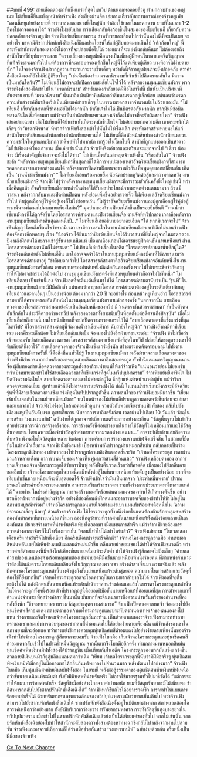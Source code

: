 ##บทที่ 499: สายเลือดดวงตาที่แข็งแกร่งที่สุดในทวีป
ด้านนอกหอคอยลิ่วอู ท่ามกลางม่านของหมู่เมฆ
โม่เทียนอี้ยืนเผชิญหน้ากับจ้าวเฟิง ส่งเสียงผ่านจิต เอ่ยถามเกี่ยวกับสถานการณ์ของจ้าวหยูเฟ่ย
“ตอนนี้หยูเฟ่ยยังสบายดี ทว่าวาสนาของนางยิ่งใหญ่นัก จำต้องใช้เวลาในมรดกนาน บางทีในเวลา 1-2 ปีคงไม่อาจออกมาได้”
จ้าวเฟิงไม่ขยับปาก ทว่าเสียงกลับดังก้องขึ้นในสมองของโม่เทียนอี้
เกี่ยวกับความปลอดภัยของจ้าวหยูเฟ่ย จ้าวเฟิงเอ่ยเพียงภาพรวม สำหรับรายละเอียดไปกว่านั้นคงไม่ดีที่จะเปิดเผย
จะอย่างไร มรดกมิติซากปรักหักพังสือเฉิงก็มีผลประโยชน์ให้แก่ผู้สืบทอดมากเกินไป
‘เค้กก้อนใหญ่’ นี้ กระทั่งสำนักระดับสองดาวยังไม่อาจที่จะปล่อยมือไปได้ วางแผนที่จะแย่งชิงกลับคืนมา ไม่ต้องเอ่ยถึงสำนักในทวีปบุปผาครามเลย
“ความเสี่ยงของหยูเฟ่ยคือนางเป็นเพียงผู้ฝึกตนในขอบเขตจิตวิญญาณที่แท้จริงธรรมดาทั่วไป แต่ต้องการที่จะครอบครองเค้กชิ้นใหญ่นี่ไว้แต่เพียงผู้เดียว บางทีอาจไม่ง่ายดายนัก”
ในใจของจ้าวเฟิงปรากฏความกระวนกระวายขึ้นเล็กๆ
ทว่าบัดนี้จ้าวหยูเฟ่ยน่าจะยังปลอดภัย ตราคำสั่งสือเฉิงเองก็ยังไม่มีปฏิกิริยาใดๆ
“เช่นนั้นน้องจ้าว มรดกนิรนามที่เจ้าเข้าไปคือมรดกอันใด มีความเป็นมาอันใดกัน?”
โม่เทียนอี้ไม่อาจจะปกปิดความสงสัยในใจไว้ได้
หลังจากงานชุมนุมเซียนมังกร พวกจ้าวเฟิงทั้งสองได้เข้าไปใน ‘มรดกนิรนาม’ สำหรับกองกำลังยอดฝีมือในทวีปนี้ มันนับเป็นปริศนาที่อันตราย
ยามที่ ‘มรดกนิรนาม’ นั่นมาถึง มันมีท่าทีเหนือกว่าสี่มหามรดกอยู่เล็กน้อย แน่นอนว่ามรดกความลับสวรรค์ที่มายังทวีปเป็นเพียงแค่สาขาเล็กๆ ในบรรดามรดกสาขาจำนวนนับไม่ถ้วนของมัน
“โม่เทียนอี้ เกี่ยวกับมรดกนี้ข้าคงเอ่ยไม่ได้มากนัก ข้ากับเจ้าไม่ได้เป็นมิตรต่อกันมากนัก หากมันมีข้อผิดพลาดอันใด สิ่งที่ตามมา แม้ว่าจะเป็นสำนักเทียนหยวนของเจ้าก็คงไม่อาจที่จะรับผิดชอบไหว”
จ้าวเฟิงเอ่ยอย่างเฉยชา
เมื่อโม่เทียนอี้ได้ยินเช่นนั้นก็ตระหนักขึ้นในใจ ไม่เอ่ยถามมากความอีก
เขาตระหนักได้เล็กๆ ว่า ‘มรดกนิรนาม’ ที่พวกจ้าวเฟิงทั้งสองเข้าไปนั้นไม่ใช่เรื่องเล็ก กระทั่งอาจสร้างหายนะให้แก่สำนักในระดับสิบยอดสำนักอย่างสำนักเทียนหยวนได้
โม่เทียนอี้คือหัวหน้าศิษย์ของสำนักเทียนหยวน ความเข้าใจในยุทธภพมีมากกว่าศิษย์ทั่วไปมากนัก
เขารู้ว่าในโลกใบนี้ สำนักที่ถูกแบ่งออกเป็นห้าดาวไม่ใช่เพียงแค่เรื่องเล่าขาน
เมื่อเอ่ยเช่นนั้นแล้ว จ้าวเฟิงจึงเอ่ยลาและเตรียมจะแยกจากไป
“เดี๋ยว น้องจ้าว มีเรื่องสำคัญที่เจ้าอาจจะยังไม่ได้ข่าว”
โม่เทียนอี้พลันเอ่ยหยุดจ้าวเฟิงขึ้น
“เรื่องอันใด?”
จ้าวเฟิงชะงัก
“หลังจากงานชุมนุมเซียนมังกรสิ้นสุดลงก็ได้มีการพบปะของเหล่าอัจฉริยะเซียนมังกรที่สามารถรอดออกมาจากมรดกต่างแดนได้ หลังจากการปิดด่านฝึกตนจะรวมตัวกันเพื่อพูดคุยแลกเปลี่ยนกัน เกิดเป็น ‘งานน้ำชาเซียนมังกร’ ”
โม่เทียนอี้เอ่ยพร้อมรอยยิ้ม นัยน์ตาปรากฏจิตต่อสู้และความคาดหวัง
งานน้ำชาเซียนมังกร?
จ้าวเฟิงไม่รู้ว่าหลังจากงานชุมนุมเซียนมังกรจะมีการรวมตัวกันครั้งยิ่งใหญ่เช่นนี้
ทว่าเมื่อคิดดูแล้ว อัจฉริยะเซียนมังกรเหล่านั้นต่างก็ได้รับผลประโยชน์จากมรดกต่างแดนมามาก ล้วนมีวาสนา หลังจากกลับมาและปิดด่านฝึกตน พลังย่อมเพิ่มขึ้นอย่างรวดเร็ว
ไม่เพียงแค่อัจฉริยะเซียนมังกรทั่วไป ห้าผู้ถูกเลือกผู้ไร้คู่ต่อสู้เองก็ไม่ใช่ข้อยกเว้น
“ไม่รู้ว่าอัจฉริยะเซียนมังกรและผู้ถูกเลือกผู้ไร้คู่ต่อสู้พวกนั้นจะพัฒนาไปมากมายเพียงใดกัน?”
มุมปากของจ้าวเฟิงยกโค้งขึ้นเป็นรอยยิ้มยินดี
“งานน้ำชาเซียนมังกรนี้ได้ถูกจัดขึ้นโดยโอรสสวรรค์สามตาและปิงเว่ยเซียนจื่อ งานจัดที่ทวีปกลาง เวลาคือหลังจากงานชุมนุมเซียนมังกรสิ้นสุดลงหนึ่งปี...”
โม่เทียนอี้เอ่ยอธิบายอย่างละเอียด
“ได้ หากมีเวลาจะไป”
จ้าวเฟิงสัญญาโดยตั้งเงื่อนไขว่าหากมีเวลา
เขามีความสนใจในงานน้ำชาเซียนมังกร ทว่าอีกไม่นานจ้าวเฟิงต้องจัดการอีกหลายๆ เรื่อง
“น้องจ้าว ได้ยินมาว่าปิงเว่ยเซียนจื่อได้รับวาสนาที่ยิ่งใหญ่จากในมรดกฉวนปิง พลังฝึกตนได้ทะลวงเข้าสู่ขั้นนายเหนือแท้ เมื่อหกเดือนก่อนได้เอาชนะผู้ฝึกตนขั้นนายเหนือแท้ ส่วนโอรสสวรรค์สามตานั่นก็ไม่ธรรมดา”
โม่เทียนอี้เอ่ยถึงเรื่องในอดีต
“โอรสสวรรค์สามตานั่นคือผู้ใด?”
จ้าวเฟิงพลันเอ่ยขัดโม่เทียนอี้ขึ้น
เขาไม่อาจจดจำได้ว่าในงานชุมนุมเซียนมังกรมีคนที่ใช้ฉายานามว่าโอรสสวรรค์สามตาอยู่
“ข้าลืมบอกเจ้าไป โอรสสวรรค์สามตาคืออัจฉริยะเซียนมังกรอันดับหนึ่งในงานชุมนุมเซียนมังกรครั้งก่อน เคยครอบครองอันดับหนึ่งติดต่อกันสองครั้ง หากไม่ใช่เพราะขีดจำกัดอายุทำให้ไม่อาจเข้าร่วมได้อีกต่อไป งานชุมนุมเซียนมังกรครั้งที่แล้วหยูเทียนฮ่าวก็อาจไม่ใช่ที่หนึ่ง”
โม่เทียนอี้ตอบ
เป็นเช่นนี้เอง
จ้าวเฟิงอดที่จะตื่นเต้นขึ้นมาไม่ได้ โอรสสวรรค์สามตานับว่าเป็น ‘รุ่นพี่’ ในงานชุมนุมเซียนมังกร มีฝีมือลึกล้ำ
แน่นอนว่าอายุของโอรสสวรรค์สามตาต้องอยู่ในระดับเดียวกับหยูเทียนฮ่าวและคนอื่นๆ เป็นอย่างน้อย ต้องมากกว่า 20 ปี จะอย่างไร ก่อนหน้าหยูเทียนฮ่าว โอรสสวรรค์สามตาก็ได้ครอบครองอันดับหนึ่งในงานชุมนุมเซียนมังกรมาแล้วสองครั้ง
“นอกจากนั้น สายเลือดดวงตาของโอรสสวรรค์สามตายังนับเป็นอันดับหนึ่งของทวีป มี ‘เนตรราชันสวรรค์สามตา’ ที่เป็นตัวตนอันลึกลับในประวัติศาสตร์ของทวีป พลังของดวงตาทั้งสามนับเป็นที่สุดตั้งแต่อดีตจนถึงปัจจุบัน”
เมื่อโม่เทียนอี้เอ่ยถึงยามนี้ บนใบหน้าก็ยากที่จะปกปิดความหวาดเกรงไว้ได้
“สายเลือดดวงตาที่แข็งแกร่งที่สุดในทวีป? มีโอรสสวรรค์สามตาผู้นี้จัดงานน้ำชาเซียนมังกร นับว่ายิ่งใหญ่นัก”
จ้าวเฟิงยังคงมีท่าทีเรียบเฉย ผงกศีรษะเล็กน้อย
โม่เทียนอี้กลับแย้มยิ้ม จ้องมองไปยังอีกฝ่ายก่อนจะเอ่ย: “จ้าวเฟิง ข้าไม่เชื่อว่าเจ้าจะยอมรับว่าสายเลือดดวงตาของโอรสสวรรค์สามตาแข็งแกร่งที่สุดในทวีป ปล่อยให้ตระกูลของเขาได้รับเกียรตินี้เอาไว้”
สายเลือดดวงตาของจ้าวเฟิงแข็งแกร่งยิ่งนัก สร้างแรงกดดันครอบคลุมไปทั้งงานชุมนุมเซียนมังกรครั้งนี้
นี่คือสิ่งที่คนทั่วไปรู้
ในงานชุมนุมเซียนมังกร พลังอำนาจสายเลือดดวงตาของจ้าวเฟิงมีอำนาจมากกว่าพลังของตระกูลสายเลือดดวงตาอีกสองตระกูล
ทัวป๋าฉีและเนตรวิญญาณหนานจื่อ ผู้สืบทอดสายเลือดดวงตาของตระกูลทั้งสองล้วนพ่ายแพ้ให้แก่จ้าวเฟิง
“แน่นอนว่าย่อมไม่ยอมรับ ทว่าเป้าหมายของข้าไม่ใช่สายเลือดดวงตาที่แข็งแกร่งที่สุดในทวีปบุปผาคราม”
จ้าวเฟิงแย้มยิ้มจริงใจ ไม่ปิดบังความคิดในใจ
สายเลือดดวงตาของเขาไม่พ่ายต่อผู้ใด ชื่อกุ้ยแห่งตำหนักผาดำผู้นั้น แม้ว่าวิชาดวงตาจะยอดเยี่ยม สุดท้ายแล้วก็ยังไม่อาจเอาชนะจ้าวเฟิงได้
บัดนี้ ในงานน้ำชาเซียนมังกรจะมีอัจฉริยะรุ่นพี่ที่มีสายเลือดดวงตาแข็งแกร่งที่สุดในทีปปรากฏตัวขึ้น ความสนใจของจ้าวเฟิงย่อมมีมากขึ้น
“เยี่ยม เช่นนั้นเจอกันในงานน้ำชาเซียนมังกร”
บนใบหน้าของโม่เทียนอี้ปรากฏความคาดหวังขึ้นก่อนจะเอ่ยลาและแยกจากไป
จ้าวเฟิงไม่รั้งอยู่ใกล้หอคอยลิ่วอูนาน รวมตัวกับพวกเจียงซานเฟิงทั้งสอง กลับไปยังเมืองหงหูเป็นอันดับแรก
ภูเขาเถี่ยกาน
นับจากการมาถึงครั้งก่อน เวลาผ่านไปเกือบ 10 วันแล้ว
วัสดุในการสร้าง ‘วงแหวนทมิฬ’ ฉบับง่ายได้ถูกอาจารย์เถี่ยกานเตรียมการอย่างละเอียด
“วัสดุพื้นฐานไม่เท่ากัน ด้วยประสบการณ์การสร้างครั้งก่อน การสร้างครั้งนี้ค่อนข้างยากในการใช้วัสดุที่ไม่เหมือนเก่าและใช้วัสดุอื่นทดแทน โดยเฉพาะเมื่อเจ้านำวัสดุลำค่าหายากจากมรดกต่างแดนมา...”
อาจารย์เถี่ยก่านเอ่ยถึงความคืบหน้า พึงพอในใจวัสดุนัก
หลายวันต่อมา การเตรียมการสร้างวงแหวนทมิฬจึงเสร็จสิ้น
ในสถานที่มืดทึมในตำหนักเถี่ยกาน
จ้าวเฟิงนั่งขัดสมาธิ เบื้องหน้าพลันปรากฏม่านหมอกสีหม่น กลับกลายเป็นร่างโครงกระดูกสีเงินทอง เบ้าตากลวงโบ๋ปรากฏเปลวเพลิงสีแดงสดสั่นระริก
“เจ้าหอโครงกระดูก เวลาผ่านมาแล้วหลายเดือน อาการบาดเจ็บของเจ้าคงฟื้นฟูมากว่าสามสี่ส่วนแล้ว”
จ้าวเฟิงเหลือบตามอง
อาการบาดเจ็บของเจ้าหอโครงกระดูกได้รับการฟื้นฟู พลังฟื้นคืนรวดเร็วกว่าที่คาดคิด
เมื่อมองไปยังกลิ่นอายของอีกฝ่าย เจ้าหอโครงกระดูกในยามนี้คงมีพลังต่อสู้ในขั้นนายเหนือแท้ระดับสูงเป็นอย่างน้อย ยากที่จะเทียบกับขั้นนายเหนือแท้ระดับสุดยอดได้
จ้าวเฟิงเข้าใจว่ามันเป็นผลจาก ‘ประคำหมื่นพราย’ ปราณมรณะในประคำหมื่นพรายหนาแน่น สามารถเสริมสร้างซากศพ รวมทั้งร่างกายประเภทศพทั้งหลายแหล่ได้
“นายท่าน ในประคำวิญญาณ การจะสร้างกองทัพร้อยศพตามแผนของท่านได้เกิดทางตันขึ้น อย่างแรกคือทรัพยากรมีอยู่อย่างจำกัด อย่างที่สองคือพลังฝึกตนและอาการบาดเจ็บของข้าทำให้ข้าไม่อยู่ในสภาพสมบูรณ์พร้อม”
เจ้าหอโครงกระดูกถอนหายใจอย่างแผ่วเบา
แผนทัพร้อยศพคือหนึ่งใน ‘ความปรารถนาเล็กๆ น้อยๆ’ ส่วนตัวของจ้าวเฟิง ใช้โครงกระดูกทั้งหนึ่งร้อยในแดนต้องห้ามร้อยหลุมศพสร้างกองทัพซากศพขั้นนายเหนือแท้ขึ้นมา
ลองนึกดูว่ายามที่ซากศพขั้นนายเหนือแท้ทั้งหนึ่งร้อยกลายเป็นกองทัพศพ มันจะสร้างภาพที่น่าพรั่นพรึงเพียงใดออกมา
เมื่อแผนการสำเร็จ แม้ว่าจ้าวเฟิงจะต้องการกวาดล้างอาณาจักรก็ไม่ใช่เรื่องยากเย็น
“ตอนนี้ทำไปได้เท่าไหร่แล้ว?”
จ้าวเฟิงเอ่ยถาม
“ในเวลาสองเดือนครึ่ง ทำสำเร็จไปหนึ่งเดียว อีกครึ่งเดือนน่าจะเสร็จอีกตัว”
เจ้าหอโครงกระดูกวาดมือ ม่านหมอกสีหม่นพลันเผยให้เห็นร่างศพสีแดงอมดำหม่นมัวขึ้น
กลิ่นอายน่าขยะแขยงได้ทำให้จ้าวเฟิงขมวดคิ้ว
ทว่าซากศพสีดำอมแดงนี้มีพลังใกล้เคียงขั้นนายเหนือแท้ระดับต่ำ ทำให้จ้าวเฟิงรู้สึกคาดไม่ถึงเล็กๆ
“ค่ายกลคำสาปของแดนต้องห้ามร้อยหลุมศพต้องเข่นฆ่ายอดฝีมือขั้นนายเหนือแท้หนึ่งร้อยคน ที่ตำแหน่งจำเพาะว่าต้องใช้พลังความโกรธแค้นเกลียดชังในวิญญาณของพวกเขา สร้างคำสาปขึ้นมา ความจริงแล้ว พลังฝึกตนของโครงกระดูกเหล่านี้บางตัวสูงถึงขั้นนายเหนือแท้ระดับสุดยอด ความยากในการสร้างและวัสดุที่ต้องใช้ก็ยิ่งมากขึ้น”
เจ้าหอโครงกระดูกอดจะโอดครวญในความยากลำบากไม่ได้
จ้าวเฟิงอดที่จะตื่นตะลึงไม่ได้ พลังฝึกตนขั้นนายเหนือแท้ระดับต่ำนับว่าค่อนข้างอ่อนแอแล้วในบรรดาโครงกระดูกเหล่านั้น
ในโครงกระดูกทั้งหนึ่งร้อย ตัวที่ปรากฏอยู่นี้คือยอดฝีมือขั้นนายเหนือแท้ที่อ่อนแอที่สุด การฆ่าพวกเขาที่ตำแหน่งจำเพาะเพื่อสร้างคำสาปขึ้นมานั้น มันยากที่จะจินตนาการถึงความน่าพรั่นพรึงของอำนาจเบื้องหลังยิ่งนัก
“ข้าจะพยายามรวบรวมวัสดุอย่างสุดความสามารถ”
จ้าวเฟิงเปิดดวงตาเทพเจ้า จ้องมองไปยังหุ่นเชิดศพสีดำอมแดง สลายตราของเจ้าหอโครงกระดูกและประทับตราเนตรเทพเจ้าของตนเองลงไปแทน
ร่างกายและจิตใจของเจ้าหอโครงกระดูกสั่นสะท้าน เห็นด้วยตาตนเองว่าจ้าวเฟิงสามารถทำลายตราของเขาและแย่งการควบคุมของซากศพสีดำอมแดงไปได้อย่างง่ายดายเพียงนั้น
แม้ว่าพลังของเขาในสภาพยามนี้จะอ่อนแอ ทว่าการแย่งชิงการควบคุมหุ่นเชิดศพสีดำอมแดงไปอย่างง่ายดายเพียงนั้นของจ้าวเฟิงทำให้เจ้าหอโครงกระดูกรู้สึกยากจะยอมรับ
จ้าวเฟิงโบกมือ เก็บเจ้าหอโครงกระดูกและหุ่นเชิดศพสีดำอมแดงกลับเข้าไปในประคำหมื่นวิญญาณ
จากนั้นเขาจึงโบกมืออีกครั้ง ท่ามกลางม่านหมอกสีหม่น หุ่นเชิดศพพิษเงินทมิฬทั้งสองได้ปรากฏขึ้น เมื่อเทียบกับในอดีต โครงกระดูกของพวกมันแข็งแกร่งขึ้น ลวดลายสีเงินบนผิวก็ดูลุ่มลึกแหลมคมกว่าเดิม
“เยี่ยม เจ้าหอโครงกระดูกนี่นับว่ามีฝีมือจริงๆ หุ่นเชิดศพพิษเงินทมิฬเมื่ออยู่ในมือของเขาได้กลืนกินทรัพยากรไปจำนวนมาก พลังพัฒนาไปอย่างมาก”
จ้าวเฟิงโบกมือ เก็บหุ่นเชิดศพพิษเงินทมิฬทั้งสอง
ในยามนี้ พลังต่อสู้ธรรมดาของหุ่นเชิดศพพิษเงินทมิฬเหนือกว่าขั้นนายเหนือแท้ระดับต่ำ ทั้งยังมีพิษศพที่น่าพรั่นพรึง ไม่อาจใช้มาตรฐานทั่วไปมาชี้วัดได้
“แต่การจะทำให้แผนการร้อยศพสำเร็จ วัสดุที่ข้ามือยังห่างไกลจากคำว่าพอนัก ยามที่วัสดุทรัพยากรมีไม่เพียงพอ ข้าก็สามารถกลับไปยังซากปรักหักพังสือเฉิงได้”
จ้าวเฟิงหาวิธีแก้ไขได้อย่างรวดเร็ว
การจะทำให้แผนการร้อยศพสำเร็จได้ ด้วยทรัพยากรสภาพแวดล้อมของทวีปบุปผาครามนับว่ายากเย็นเกินไป
ทว่าจ้าวเฟิงสามารถไปยังซากปรักหักพังสือเฉิงได้
ซากปรักหักพังสือเฉิงตั้งอยู่ในมิติแยกต่างหาก สภาพแวดล้อมไอสวรรค์เหนือกว่าอย่างมาก ทั้งยังมีบริเวณกว้างขวาง ทรัพยากรมหาศาล กระทั่งวัสดุชั้นสูงบางอย่างในทวีปบุปผาคราม เมื่อเข้าไปในซากปรักหักพังสือเฉิงแล้วยังเป็นได้เพียงแค่ของทั่วไป
หากไม่เช่นนั้น ซากปรักหักพังสือเฉิงย่อมไม่ทำให้สำนักระดับสองดาวทั้งสามต้องหาทางฉกชิงกลับไป
หลังจากผ่านไปสามวัน
จ้าวเฟิงและอาจารย์เถี่ยกานก็ได้ร่วมมือช่วยกันสร้าง ‘วงแหวนทมิฬ’ ฉบับง่ายด้วยกัน
ครึ่งหนึ่งเป็นฝีมือของจ้าวเฟิง


[Go To Next Chapter]( ./59.md)